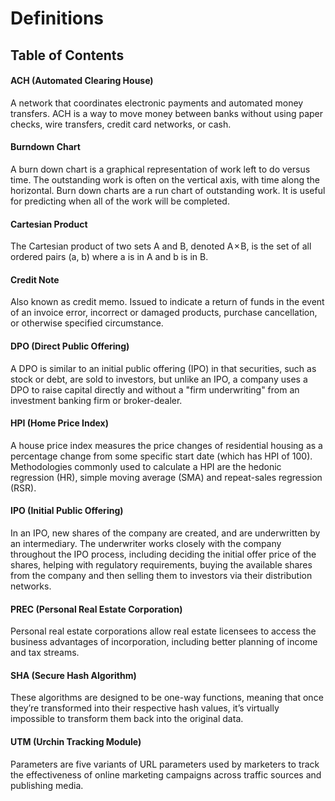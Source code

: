 # Definitions

## Table of Contents

#### ACH (Automated Clearing House)
A network that coordinates electronic payments and automated money transfers. ACH is a way to move money between banks without using paper checks, wire transfers, credit card networks, or cash.

#### Burndown Chart
A burn down chart is a graphical representation of work left to do versus time. The outstanding work is often on the vertical axis, with time along the horizontal. Burn down charts are a run chart of outstanding work. It is useful for predicting when all of the work will be completed.

#### Cartesian Product
The Cartesian product of two sets A and B, denoted A × B, is the set of all ordered pairs (a, b) where a is in A and b is in B. 

#### Credit Note
Also known as credit memo. Issued to indicate a return of funds in the event of an invoice error, incorrect or damaged products, purchase cancellation, or otherwise specified circumstance.

#### DPO (Direct Public Offering)
A DPO is similar to an initial public offering (IPO) in that securities, such as stock or debt, are sold to investors, but unlike an IPO, a company uses a DPO to raise capital directly and without a "firm underwriting" from an investment banking firm or broker-dealer.

#### HPI (Home Price Index)
A house price index measures the price changes of residential housing as a percentage change from some specific start date (which has HPI of 100). Methodologies commonly used to calculate a HPI are the hedonic regression (HR), simple moving average (SMA) and repeat-sales regression (RSR).

#### IPO (Initial Public Offering)
In an IPO, new shares of the company are created, and are underwritten by an intermediary. The underwriter works closely with the company throughout the IPO process, including deciding the initial offer price of the shares, helping with regulatory requirements, buying the available shares from the company and then selling them to investors via their distribution networks.

#### PREC (Personal Real Estate Corporation)
Personal real estate corporations allow real estate licensees to access the business advantages of incorporation, including better planning of income and tax streams.

#### SHA (Secure Hash Algorithm)  
These algorithms are designed to be one-way functions, meaning that once they’re transformed into their respective hash values, it’s virtually impossible to transform them back into the original data.

#### UTM (Urchin Tracking Module)  
Parameters are five variants of URL parameters used by marketers to track the effectiveness of online marketing campaigns across traffic sources and publishing media.
